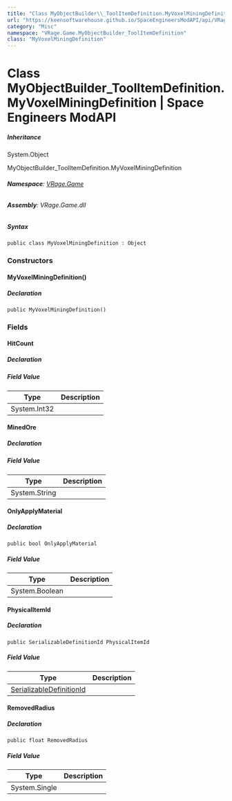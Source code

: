 ```yaml
---
title: "Class MyObjectBuilder\\_ToolItemDefinition.MyVoxelMiningDefinition"
url: "https://keensoftwarehouse.github.io/SpaceEngineersModAPI/api/VRage.Game.MyObjectBuilder_ToolItemDefinition.MyVoxelMiningDefinition.html"
category: "Misc"
namespace: "VRage.Game.MyObjectBuilder_ToolItemDefinition"
class: "MyVoxelMiningDefinition"
---
```


# Class MyObjectBuilder\_ToolItemDefinition.MyVoxelMiningDefinition | Space Engineers ModAPI

##### Inheritance

System.Object

MyObjectBuilder\_ToolItemDefinition.MyVoxelMiningDefinition

###### **Namespace**: [VRage.Game](https://keensoftwarehouse.github.io/SpaceEngineersModAPI/api/VRage.Game.html)

###### **Assembly**: VRage.Game.dll

##### Syntax

```
public class MyVoxelMiningDefinition : Object
```

### Constructors

#### MyVoxelMiningDefinition()

##### Declaration

```
public MyVoxelMiningDefinition()
```

### Fields

#### HitCount

##### Declaration

##### Field Value

| Type | Description |
| --- | --- |
| System.Int32 |     |

#### MinedOre

##### Declaration

##### Field Value

| Type | Description |
| --- | --- |
| System.String |     |

#### OnlyApplyMaterial

##### Declaration

```
public bool OnlyApplyMaterial
```

##### Field Value

| Type | Description |
| --- | --- |
| System.Boolean |     |

#### PhysicalItemId

##### Declaration

```
public SerializableDefinitionId PhysicalItemId
```

##### Field Value

| Type | Description |
| --- | --- |
| [SerializableDefinitionId](https://keensoftwarehouse.github.io/SpaceEngineersModAPI/api/VRage.ObjectBuilders.SerializableDefinitionId.html) |     |

#### RemovedRadius

##### Declaration

```
public float RemovedRadius
```

##### Field Value

| Type | Description |
| --- | --- |
| System.Single |     |